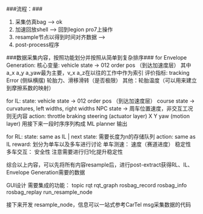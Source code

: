 ###流程：###
1. 采集仿真bag --> ok
2. 加速回放shell --> 回到legion pro7上操作
3. resample节点以得到时间对齐数据 --> 
4. post-process程序

###数据采集内容，按照功能划分并按照从简单到复杂排序###
for Envelope Generation:
    核心变量:
        vehicle state -> 012 order pos （到达加速度层）
        其中a_x a_y a_yaw最为主要，v_x a_z在以往的工作中作为索引
    评价指标:
        tracking Error (侧纵横摆)
        轮胎力、滑移滑转（是否极限）
        其他：轮胎温度（可以用来建立到摩擦系数的映射）

for IL:
    state:
        vehicle state -> 012 order pos （到达加速度层）
        course state -> curvatures, left widths, right widths
        NPC state -> 周车位置速度，非交互工况则无内容
    action: 
        throttle braking steering (actuator layer)
        X Y yaw (motion layer) 用接下来一段时序序列构成 ML planner 输出

for RL:
    state: same as IL | next state: 需要长度为n的存储队列
    action: same as IL
    reward: 
        划分为单车以及多车进行讨论
        单车测速：
            速度（赛道进度）
            稳定性
        多车交互：
            安全性
        注意需要进行归1化提升稳定性
    
    
综合以上内容，可以先将所有内容resample后，进行post-extract获得RL、IL、Envelope Generation需要的数据

GUI设计
需要集成的功能：
topic rqt rqt_graph
rosbag_record rosbag_info rosbag_replay
run_resample_node

接下来开发 resample_node，信息可以一站式参考CarTel msg采集数据的代码